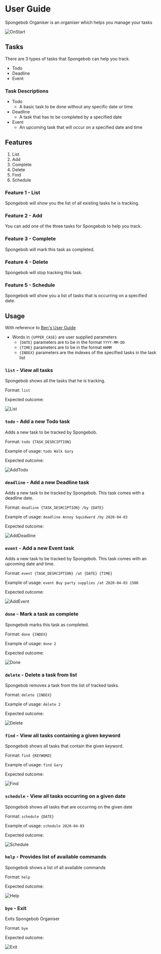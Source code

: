 # User Guide
Spongebob Organiser is an organiser which helps you manage your tasks

![OnStart](./Ui.png)

## Tasks 
There are 3 types of tasks that Spongebob can help you track.
* Todo
* Deadline
* Event

### Task Descriptions
* Todo
  * A basic task to be done without any specific date or time
* Deadline
  * A task that has to be completed by a specified date
* Event
  * An upcoming task that will occur on a specified date and time

## Features
1. List
1. Add
1. Complete
1. Delete
1. Find
1. Schedule

### Feature 1 - List
Spongebob will show you the list of all existing tasks he is tracking.

### Feature 2 - Add
You can add one of the three tasks for Spongebob to help you track.

### Feature 3 - Complete
Spongebob will mark this task as completed.

### Feature 4 - Delete
Spongebob will stop tracking this task.

### Feature 5 - Schedule
Spongebob will show you a list of tasks that is occurring on a specified date.

## Usage
With reference to [Ben's User Guide](https://github.com/chanckben/duke/tree/master/docs)
* Words in `{UPPER_CASE}` are user supplied parameters
  * `{DATE}` parameters are to be in the format `YYYY-MM-DD`
  * `{TIME}` parameters are to be in the format `HHMM`
  * `{INDEX}` parameters are the indexes of the specified tasks in the task list
  
### `list` - View all tasks

Spongebob shows all the tasks that he is tracking.

Format: `list`

Expected outcome:

![List](./images/list.png)

### `todo` - Add a new Todo task

Adds a new task to be tracked by Spongebob.

Format: `todo {TASK_DESRCIPTION}`

Example of usage: `todo Walk Gary`

Expected outcome: 

![AddTodo](./images/todo.png)

### `deadline` - Add a new Deadline task

Adds a new task to be tracked by Spongebob. This task comes with a deadline date.

Format: `deadline {TASK_DESRCIPTION} /by {DATE}`

Example of usage: `deadline Annoy Squidward /by 2020-04-03`

Expected outcome:

![AddDeadline](./images/deadline.png)

### `event` - Add a new Event task

Adds a new task to be tracked by Spongebob. This task comes with an upcoming date and time.

Format: `event {TASK_DESRCIPTION} /at {DATE} {TIME}`

Example of usage: `event Buy party supplies /at 2020-04-03 1500`

Expected outcome:

![AddEvent](./images/event.png)

### `done` - Mark a task as complete

Spongebob marks this task as completed.

Format: `done {INDEX}`

Example of usage: `done 2`

Expected outcome:

![Done](./images/done.png)

### `delete` - Delete a task from list

Spongebob removes a task from the list of tracked tasks.

Format: `delete {INDEX}`

Example of usage: `delete 2`

Expected outcome:

![Delete](./images/delete.png)

### `find` - View all tasks containing a given keyword

Spongebob shows all tasks that contain the given keyword.

Format: `find {KEYWORD}`

Example of usage: `find Gary`

Expected outcome:

![Find](./images/find.png)

### `schedule` - View all tasks occurring on a given date

Spongebob shows all tasks that are occurring on the given date

Format: `schedule {DATE}`

Example of usage: `schedule 2020-04-03`

Expected outcome:

![Schedule](./images/schedule.png)

### `help` - Provides list of available commands 

Spongebob shows a list of all available commands

Format: `help`

Expected outcome:

![Help](./images/help.png)

### `bye` - Exit 

Exits Spongebob Organiser

Format: `bye`

Expected outcome:

![Exit](./images/exit.png)